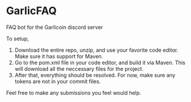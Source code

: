 # GarlicFAQ
FAQ bot for the Garlicoin discord server

To setup,
1. Download the entire repo, unzip, and use your favorite code editor. Make sure it has support for Maven.
2. Go to the pom.xml file in your code editor, and build it via Maven. This will download all the neccessary files for the project.
3. After that, everything should be resolved. For now, make sure any tokens are not in your commit files.

Feel free to make any submissions you feel would help.
